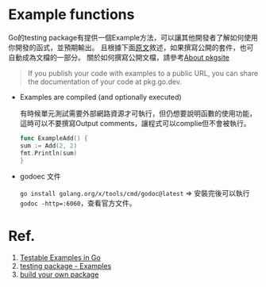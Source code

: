 # Example functions
Go的testing package有提供一個Example方法，可以讓其他開發者了解如何使用你開發的函式，並預期輸出。
且根據下面[原文](https://quii.gitbook.io/learn-go-with-tests/go-fundamentals/integers#examples)敘述，如果撰寫公開的套件，也可自動成為文檔的一部分。
關於如何撰寫公開文檔，請參考[About pkgsite](https://pkg.go.dev/about#adding-a-package)

> If you publish your code with examples to a public URL, you can share the documentation of your code at pkg.go.dev.


+ Examples are compiled (and optionally executed)

    有時候單元測試需要外部網路資源才可執行，但仍想要說明函數的使用功能，這時可以不要撰寫Output comments，讓程式可以complie但不會被執行。

    ```go
    func ExampleAdd() {
	sum := Add(2, 2)
	fmt.Println(sum)
    }
    ```

+ godoec 文件

    `go install golang.org/x/tools/cmd/godoc@latest` => 安裝完後可以執行`godoc -http=:6060`，查看官方文件。


# Ref.
1. [Testable Examples in Go](https://go.dev/blog/examples)
2. [testing package - Examples](https://pkg.go.dev/testing#hdr-Examples)
3. [build your own package](https://www.youtube.com/watch?v=KNHEXOoV-H4)